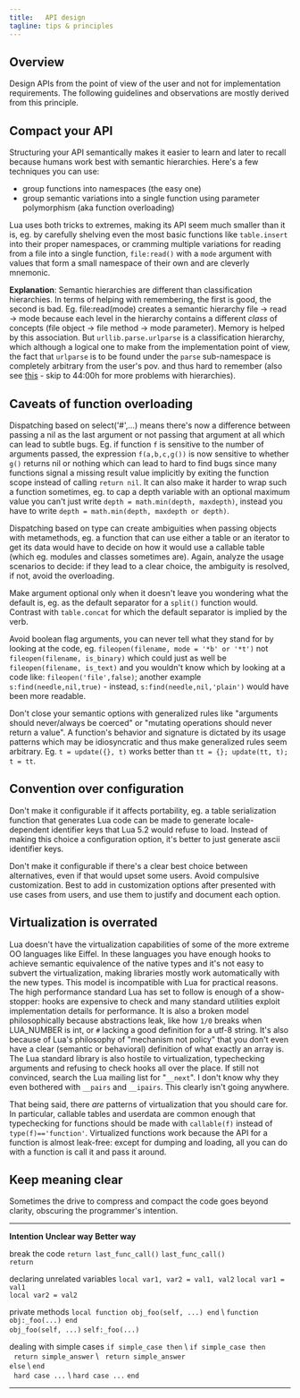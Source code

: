 ```yaml
---
title:   API design
tagline: tips & principles
---
```


## Overview

Design APIs from the point of view of the user and not for implementation requirements. The following guidelines and observations are mostly derived from this principle.

## Compact your API

Structuring your API semantically makes it easier to learn and later to recall because humans work best with semantic hierarchies. Here's a few techniques you can use:

  * group functions into namespaces (the easy one)
  * group semantic variations into a single function using parameter polymorphism (aka function overloading)

Lua uses both tricks to extremes, making its API seem much smaller than it is, eg. by carefully shelving even the most basic functions like `table.insert` into their proper namespaces, or cramming multiple variations for reading from a file into a single function, `file:read()` with a `mode` argument with values that form a small namespace of their own and are cleverly mnemonic.

__Explanation__: Semantic hierarchies are different than classification hierarchies. In terms of helping with remembering, the first is good, the second is bad. Eg. file:read(mode) creates a semantic hierarchy file -> read -> mode because each level in the hierarchy contains a different _class_ of concepts (file object -> file method -> mode parameter). Memory is helped by this association. But `urllib.parse.urlparse` is a classification hierarchy, which although a logical one to make from the implementation point of view, the fact that `urlparse` is to be found under the `parse` sub-namespace is completely arbitrary from the user's pov. and thus hard to remember (also see [this](http://blip.tv/pycon-us-videos-2009-2010-2011/pycon-2011-api-design-lessons-learned-4901258) - skip to 44:00h for more problems with hierarchies).

## Caveats of function overloading

Dispatching based on select('#',...) means there's now a difference between passing a nil as the last argument or not passing that argument at all which can lead to subtle bugs. Eg. if function `f` is sensitive to the number of arguments passed, the expression `f(a,b,c,g())` is now sensitive to whether `g()` returns nil or nothing which can lead to hard to find bugs since many functions signal a missing result value implicitly by exiting the function scope instead of calling `return nil`. It can also make it harder to wrap such a function sometimes, eg. to cap a depth variable with an optional maximum value you can't just write `depth = math.min(depth, maxdepth)`, instead you have to write `depth = math.min(depth, maxdepth or depth)`.

Dispatching based on type can create ambiguities when passing objects with metamethods, eg. a function that can use either a table or an iterator to get its data would have to decide on how it would use a callable table (which eg. modules and classes sometimes are). Again, analyze the usage scenarios to decide: if they lead to a clear choice, the ambiguity is resolved, if not, avoid the overloading.

Make argument optional only when it doesn't leave you wondering what the default is, eg. as the default separator for a `split()` function would. Contrast with `table.concat` for which the default separator is implied by the verb.

Avoid boolean flag arguments, you can never tell what they stand for by looking at the code, eg. `fileopen(filename, mode = '*b' or '*t')` not `fileopen(filename, is_binary)` which could just as well be `fileopen(filename, is_text)` and you wouldn't know which by looking at a code like: `fileopen('file',false)`; another example `s:find(needle,nil,true)` - instead, `s:find(needle,nil,'plain')` would have been more readable.

Don't close your semantic options with generalized rules like "arguments should never/always be coerced" or "mutating operations should never return a value". A function's behavior and signature is dictated by its usage patterns which may be idiosyncratic and thus make generalized rules seem arbitrary. Eg. `t = update({}, t)` works better than `tt = {}; update(tt, t); t = tt`.

## Convention over configuration

Don't make it configurable if it affects portability, eg. a table serialization function that generates Lua code can be made to generate locale-dependent identifier keys that Lua 5.2 would refuse to load. Instead of making this choice a configuration option, it's better to just generate ascii identifier keys.

Don't make it configurable if there's a clear best choice between alternatives, even if that would upset some users. Avoid compulsive customization. Best to add in customization options after presented with use cases from users, and use them to justify and document each option.

## Virtualization is overrated

Lua doesn't have the virtualization capabilities of some of the more extreme OO languages like Eiffel. In these languages you have enough hooks to achieve semantic equivalence of the native types and it's not easy to subvert the virtualization, making libraries mostly work automatically with the new types. This model is incompatible with Lua for practical reasons. The high performance standard Lua has set to follow is enough of a show-stopper: hooks are expensive to check and many standard utilities exploit implementation details for performance. It is also a broken model philosophically because abstractions leak, like how `1/0` breaks when LUA_NUMBER is int, or `#` lacking a good definition for a utf-8 string. It's also because of Lua's philosophy of "mechanism not policy" that you don't even have a clear (semantic or behavioral) definition of what exactly an array is. The Lua standard library is also hostile to virtualization, typechecking arguments and refusing to check hooks all over the place. If still not convinced, search the Lua mailing list for "`__next`". I don't know why they even bothered with `__pairs` and `__ipairs`. This clearly isn't going anywhere.

That being said, there _are_ patterns of virtualization that you should care for. In particular, callable tables and userdata are common enough that typechecking for functions should be made with `callable(f)` instead of `type(f)=='function'`. Virtualized functions work because the API for a function is almost leak-free: except for dumping and loading, all you can do with a function is call it and pass it around.

## Keep meaning clear

Sometimes the drive to compress and compact the code goes beyond clarity, obscuring the programmer's intention.

----------------------------------- ----------------------------------------------- -----------------------------------------------
__Intention__								__Unclear way__											__Better way__

break the code								`return last_func_call()`								`last_func_call()` \
																												`return`

declaring unrelated variables			`local var1, var2 = val1, val2`						`local var1 = val1` \
																												`local var2 = val2`

private methods							`local function obj_foo(self, ...) end` \			`function obj:_foo(...) end` \
												`obj_foo(self, ...)`										`self:_foo(...)`

dealing with simple cases				`if simple_case then` \									`if simple_case then` \
												&nbsp;&nbsp;`return simple_answer` \				&nbsp;&nbsp;`return simple_answer` \
												`else` \														`end` \
												&nbsp;&nbsp;`hard case ...` \							`hard case ...`
												`end`
----------------------------------- ----------------------------------------------- -----------------------------------------------


